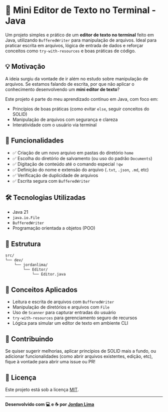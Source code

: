 # 📝 Mini Editor de Texto no Terminal - Java

Um projeto simples e prático de um **editor de texto no terminal** feito em Java, utilizando `BufferedWriter` para manipulação de arquivos. Ideal para praticar escrita em arquivos, lógica de entrada de dados e reforçar conceitos como `try-with-resources` e boas práticas de código.

## 💡 Motivação

A ideia surgiu da vontade de ir além no estudo sobre manipulação de arquivos. Se estamos falando de escrita, por que não aplicar o conhecimento desenvolvendo um **mini editor de texto**?

Este projeto é parte do meu aprendizado contínuo em Java, com foco em:
- Princípios de boas práticas (como evitar `else`, seguir conceitos do SOLID)
- Manipulação de arquivos com segurança e clareza
- Interatividade com o usuário via terminal

## 🚀 Funcionalidades

- ✅ Criação de um novo arquivo em pastas do diretório `home`
- ✅ Escolha do diretório de salvamento (ou uso do padrão `Documents`)
- ✅ Digitação de conteúdo até o comando especial `!qw`
- ✅ Definição do nome e extensão do arquivo (`.txt`, `.json`, `.md`, etc)
- ✅ Verificação de duplicidade de arquivos
- ✅ Escrita segura com `BufferedWriter`

## 🛠️ Tecnologias Utilizadas

- Java 21
- `java.io.File`
- `BufferedWriter`
- Programação orientada a objetos (POO)

## 📂 Estrutura

```bash
src/
└── dev/
    └── jordanlima/
        └── Editor/
            └── Editor.java
````

## 🧠 Conceitos Aplicados

* Leitura e escrita de arquivos com `BufferedWriter`
* Manipulação de diretórios e arquivos com `File`
* Uso de `Scanner` para capturar entradas do usuário
* `try-with-resources` para gerenciamento seguro de recursos
* Lógica para simular um editor de texto em ambiente CLI

## 🤝 Contribuindo

Se quiser sugerir melhorias, aplicar princípios de SOLID mais a fundo, ou adicionar funcionalidades (como abrir arquivos existentes, edição, etc), fique à vontade para abrir uma issue ou PR!

## 📘 Licença

Este projeto está sob a licença [MIT](LICENSE).

---

**Desenvolvido com 💻 e ☕ por [Jordan Lima](https://github.com/JordanLimaDev)**

